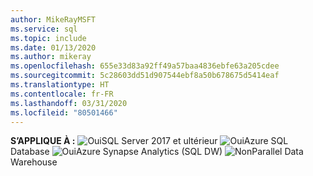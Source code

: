 ```yaml
---
author: MikeRayMSFT
ms.service: sql
ms.topic: include
ms.date: 01/13/2020
ms.author: mikeray
ms.openlocfilehash: 655e33d83a92ff49a57baa4836ebfe63a205cdee
ms.sourcegitcommit: 5c28603dd51d907544ebf8a50b678675d5414eaf
ms.translationtype: HT
ms.contentlocale: fr-FR
ms.lasthandoff: 03/31/2020
ms.locfileid: "80501466"
---
```

<Token>**S’APPLIQUE À :** ![Oui](media/yes-icon.png)SQL Server 2017 et ultérieur ![Oui](media/yes-icon.png)Azure SQL Database ![Oui](media/yes-icon.png)Azure Synapse Analytics (SQL DW) ![Non](media/no-icon.png)Parallel Data Warehouse </Token>